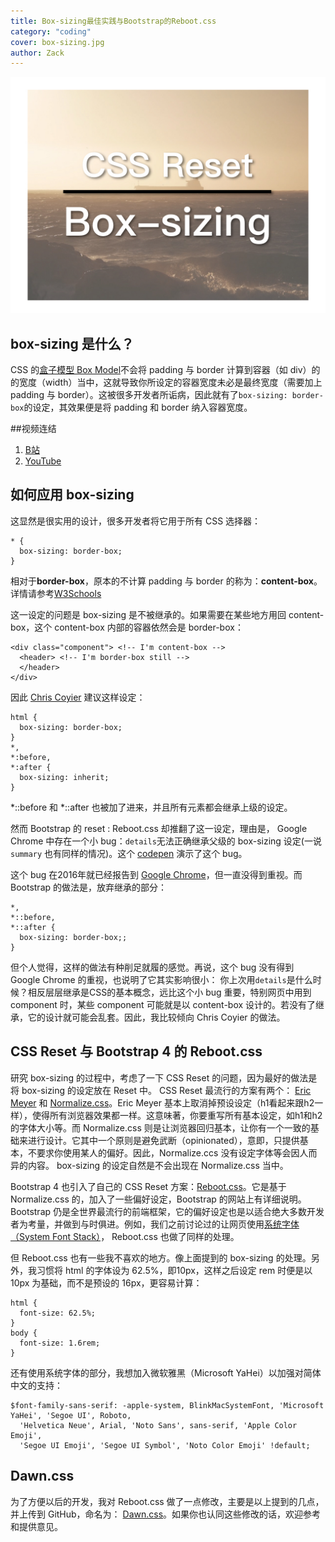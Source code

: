 ```yaml
---
title: Box-sizing最佳实践与Bootstrap的Reboot.css
category: "coding"
cover: box-sizing.jpg
author: Zack
---
```


![Box-sizing最佳实践与Bootstrap的Reboot.css](box-sizing.jpg)

## box-sizing 是什么？

CSS 的[盒子模型 Box Model](https://zacklive.com/css-box-model/)不会将 padding 与 border 计算到容器（如 div）的的宽度（width）当中，这就导致你所设定的容器宽度未必是最终宽度（需要加上 padding 与 border）。这被很多开发者所诟病，因此就有了`box-sizing: border-box`的设定，其效果便是将 padding 和 border 纳入容器宽度。

##视频连结

1. [B站](https://www.bilibili.com/video/av42969946/)
2. [YouTube](https://youtu.be/K0JmFuh6F3E)

## 如何应用 box-sizing

这显然是很实用的设计，很多开发者将它用于所有 CSS 选择器：

```
* {
  box-sizing: border-box;
}
```

相对于**border-box**，原本的不计算 padding 与 border 的称为：**content-box**。详情请参考[W3Schools](https://www.w3schools.com/cssref/css3_pr_box-sizing.asp)

这一设定的问题是 box-sizing 是不被继承的。如果需要在某些地方用回 content-box，这个 content-box 内部的容器依然会是 border-box：

```
<div class="component"> <!-- I'm content-box -->
  <header> <!-- I'm border-box still -->
  </header>
</div>
```

因此 [Chris Coyier](https://css-tricks.com/inheriting-box-sizing-probably-slightly-better-best-practice/) 建议这样设定：

```
html {
  box-sizing: border-box;
}
*,
*:before,
*:after {
  box-sizing: inherit;
}
```

*::before 和 *::after 也被加了进来，并且所有元素都会继承上级的设定。

然而 Bootstrap 的 reset : Reboot.css 却推翻了这一设定，理由是， Google Chrome 中存在一个小 bug：`details`无法正确继承父级的 box-sizing 设定(一说 `summary` 也有同样的情况)。这个 [codepen](https://codepen.io/andrewbelcher/pen/mwWZEM) 演示了这个 bug。

这个 bug 在2016年就已经报告到 [Google Chrome](https://bugs.chromium.org/p/chromium/issues/detail?id=589475)，但一直没得到重视。而 Bootstrap 的做法是，放弃继承的部分：

```
*,
*::before,
*::after {
  box-sizing: border-box;;
}
```

但个人觉得，这样的做法有种削足就履的感觉。再说，这个 bug 没有得到 Google Chrome 的重视，也说明了它其实影响很小： 你上次用`details`是什么时候？相反层层继承是CSS的基本概念，远比这个小 bug 重要，特别网页中用到 component 时，某些 component 可能就是以 content-box 设计的。若没有了继承，它的设计就可能会乱套。因此，我比较倾向 Chris Coyier 的做法。

## CSS Reset 与 Bootstrap 4 的 Reboot.css

研究 box-sizing 的过程中，考虑了一下 CSS Reset 的问题，因为最好的做法是将 box-sizing 的设定放在 Reset 中。 CSS Reset 最流行的方案有两个： [Eric Meyer](https://meyerweb.com/eric/tools/css/reset/) 和 [Normalize.css](https://necolas.github.io/normalize.css/)。Eric Meyer 基本上取消掉预设设定（h1看起来跟h2一样），使得所有浏览器效果都一样。这意味著，你要重写所有基本设定，如h1和h2的字体大小等。而 Normalize.css 则是让浏览器回归基本，让你有一个一致的基础来进行设计。它其中一个原则是避免武断（opinionated），意即，只提供基本，不要求你使用某人的偏好。因此，Normalize.ccs 没有设定字体等会因人而异的内容。 box-sizing 的设定自然是不会出现在 Normalize.css 当中。

Bootstrap 4 也引入了自己的 CSS Reset 方案：[Reboot.css](https://getbootstrap.com/docs/4.0/content/reboot/)。它是基于 Normalize.css 的，加入了一些偏好设定，Bootstrap 的网站上有详细说明。Bootstrap 仍是全世界最流行的前端框架，它的偏好设定也是以适合绝大多数开发者为考量，并做到与时俱进。例如，我们之前讨论过的让网页使用[系统字体（System Font Stack）](https://zacklive.com/chinese-font-family/)， Reboot.css 也做了同样的处理。

但 Reboot.css 也有一些我不喜欢的地方。像上面提到的 box-sizing 的处理。另外，我习惯将 html 的字体设为 62.5%，即10px，这样之后设定 rem 时便是以 10px 为基础，而不是预设的 16px，更容易计算：

```
html {
  font-size: 62.5%;
}
body {
  font-size: 1.6rem;
}
```

还有使用系统字体的部分，我想加入微软雅黑（Microsoft YaHei）以加强对简体中文的支持：

```
$font-family-sans-serif: -apple-system, BlinkMacSystemFont, 'Microsoft YaHei', 'Segoe UI', Roboto,
  'Helvetica Neue', Arial, 'Noto Sans', sans-serif, 'Apple Color Emoji',
  'Segoe UI Emoji', 'Segoe UI Symbol', 'Noto Color Emoji' !default;
```

## Dawn.css

为了方便以后的开发，我对 Reboot.css 做了一点修改，主要是以上提到的几点，并上传到 GitHub，命名为： [Dawn.css](https://github.com/ZacharyChim/dawn.css)。如果你也认同这些修改的话，欢迎参考和提供意见。